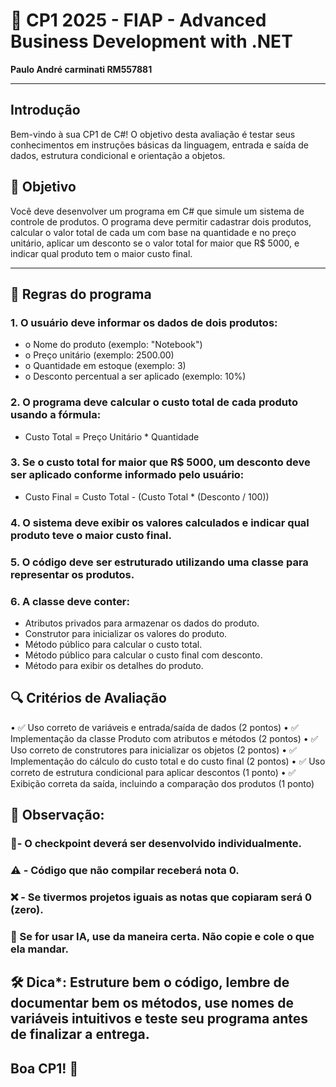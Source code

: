 # 🚀 CP1 2025 - FIAP - Advanced Business Development with .NET

**Paulo André carminati RM557881**  

---

## Introdução

Bem-vindo à sua CP1 de C#! O objetivo desta avaliação é testar seus conhecimentos em instruções básicas da linguagem, entrada e saída de dados, estrutura condicional e orientação a objetos.

## 🎯 Objetivo
Você deve desenvolver um programa em C# que simule um sistema de controle de produtos. O programa deve permitir cadastrar dois produtos, calcular o valor total de cada um com base na quantidade e no preço unitário, aplicar um desconto se o valor total for maior que R$ 5000, e indicar qual produto tem o maior custo final.

---

## 📜 Regras do programa

### 1.	O usuário deve informar os dados de dois produtos:
- o	Nome do produto (exemplo: "Notebook")
- o	Preço unitário (exemplo: 2500.00)
- o	Quantidade em estoque (exemplo: 3)
- o	Desconto percentual a ser aplicado (exemplo: 10%)

### 2.	O programa deve calcular o custo total de cada produto usando a fórmula:
- Custo Total = Preço Unitário * Quantidade

### 3.	Se o custo total for maior que R$ 5000, um desconto deve ser aplicado conforme informado pelo usuário:
- Custo Final = Custo Total - (Custo Total * (Desconto / 100))

### 4.	O sistema deve exibir os valores calculados e indicar qual produto teve o maior custo final.

### 5.	O código deve ser estruturado utilizando uma classe para representar os produtos.

### 6.	A classe deve conter:
-	Atributos privados para armazenar os dados do produto.
-	Construtor para inicializar os valores do produto.
-	Método público para calcular o custo total.
-	Método público para calcular o custo final com desconto.
-	Método para exibir os detalhes do produto.

## 🔍 Critérios de Avaliação
•	✅ Uso correto de variáveis e entrada/saída de dados (2 pontos)
•	✅ Implementação da classe Produto com atributos e métodos (2 pontos)
•	✅ Uso correto de construtores para inicializar os objetos (2 pontos)
•	✅ Implementação do cálculo do custo total e do custo final (2 pontos)
•	✅ Uso correto de estrutura condicional para aplicar descontos (1 ponto)
•	✅ Exibição correta da saída, incluindo a comparação dos produtos (1 ponto)

## 📌 Observação: 
###  🔹- O checkpoint deverá ser desenvolvido individualmente.
### ⚠️ - Código que não compilar receberá nota 0.
### ❌ - Se tivermos projetos iguais as notas que copiaram será 0 (zero).
### 🤖 Se for usar IA, use da maneira certa. Não copie e cole o que ela mandar.

## 🛠️ Dica*: Estruture bem o código, lembre de documentar bem os métodos, use nomes de variáveis intuitivos e teste seu programa antes de finalizar a entrega.

## Boa CP1! 🚀
